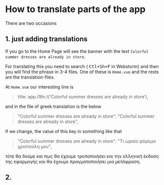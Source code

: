 # How to translate parts of the app

There are two occasions

## 1. just adding translations

If you go to the Home Page will see the banner with the text
`Colorful summer dresses are already in store`.

For translating this you need to search ( <kbd>Ctl+Sh+F</kbd> in Webstorm)
and then you will find the phrase in 3-4 files. One of these is `Home.vue`
and the rests are the translation-files.

At `Home.vue` our interesting line is

>    title: app.i18n.t('Colorful summer dresses are already in store'),

and in the file of greek translation is the below

>    "Colorful summer dresses are already in store": "Colorful summer dresses are already in store",

If we change, the value of this key in something like that

>    "Colorful summer dresses are already in store": "Τι ωραίο φόρεμα χριστούλη μου",

τότε θα δούμε και πως θα έχουμε τροποποιήσει και την ελληνική έκδοση της εφαρμογής και θα
έχουμε πραγματοποιήσει μια μετάφραση.


## 2.
